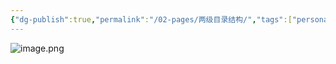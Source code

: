 ```yaml
---
{"dg-publish":true,"permalink":"/02-pages/两级目录结构/","tags":["personal/blog","os/file"]}
---
```


![image.png](https://yelanyanyu-img-bed.oss-cn-hangzhou.aliyuncs.com/img/blog/2024/10/20241018211650.png)
